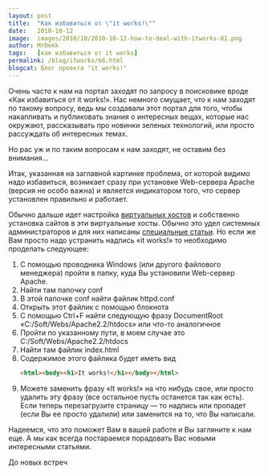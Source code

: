 ```yaml
---
layout: post
title:  "Как избавиться от \"it works!\""
date:   2010-10-12
image:  images/2010/10/2010-10-12-how-to-deal-with-itworks-01.png
author: MrDekk
tags:   [как избавиться от it works]
permalink: /blog/itworks/66.html
blogcat: Блог проекта "it works!"
---
```


Очень часто к нам на портал заходят по запросу в поисковике вроде «Как избавиться от it works!». Нас немного смущает, что к нам заходят по такому вопросу, ведь мы создавали этот портал для того, чтобы накапливать и публиковать знания о интересных вещах, которые нас окружают, рассказывать про новинки зеленых технологий, или просто рассуждать об интересных темах. 

Но рас уж и по таким вопросам к нам заходят, не оставим без внимания…

Итак, указанная на заглавной картинке проблема, от которой видимо надо избавиться, возникает сразу при установке Web-сервера Apache (версия не особо важна) и является индикатором того, что сервер установлен правильно и работает.

Обычно дальше идет настройка [виртуальных хостов](http://ru.wikipedia.org/w/index.php?title=Virtual_Host&redirect=no) и собственно установка сайтов в эти виртуальные хосты. Обычно это удел системных администраторов и для них написаны [специальные статьи](http://web-linux.ru/?p=56). Но если же Вам просто надо устранить надпись «it works!» то необходимо проделать следующее:

1. С помощью проводника Windows (или другого файлового менеджера) пройти в папку, куда Вы установили Web-сервер Apache.
2. Найти там папочку conf
3. В этой папочке conf найти файлик httpd.conf
4. Открыть этот файлик с помощью блокнота
5. С помощью Ctrl+F найти следующую фразу DocumentRoot «C:/Soft/Webs/Apache2.2/htdocs» или что-то аналогичное
6. Пройти по указанному пути, в моем случае это C:/Soft/Webs/Apache2.2/htdocs
7. Найти там файлик index.html
8. Содержимое этого файлика будет иметь вид 
    ```html
    <html><body><h1>It works!</h1></body></html>
    ```
9. Можете заменить фразу «It works!» на что нибудь свое, или просто удалить эту фразу (все остальное пусть останется так как есть). Если теперь перезагрузите страницу — то надпись или пропадет (если Вы ее просто удалили) или заменится на то, что Вы написали.

Надеемся, что это поможет Вам в вашей работе и Вы загляните к нам еще. А мы как всегда постараемся порадовать Вас новыми интересными статьями.

До новых встреч
